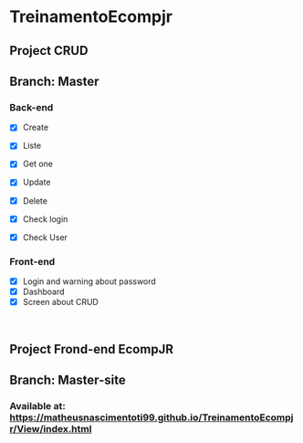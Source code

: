 # TreinamentoEcompjr

## Project CRUD
## Branch: Master
### Back-end
- [x] Create
- [x] Liste 
- [x] Get one
- [x] Update
- [x] Delete
- [x] Check login
- [x] Check User


### Front-end
- [x] Login and warning about password
- [x] Dashboard
- [x] Screen about CRUD
<br/>

## Project Frond-end EcompJR

## Branch: Master-site

### Available at: https://matheusnascimentoti99.github.io/TreinamentoEcompjr/View/index.html




